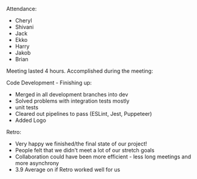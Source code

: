Attendance:

- Cheryl
- Shivani
- Jack
- Ekko
- Harry
- Jakob
- Brian

Meeting lasted 4 hours. Accomplished during the meeting:

Code Development - Finishing up:
- Merged in all development branches into dev
- Solved problems with integration tests mostly
- unit tests
- Cleared out pipelines to pass (ESLint, Jest, Puppeteer)
- Added Logo

Retro:
- Very happy we finished/the final state of our project!
- People felt that we didn't meet a lot of our stretch goals
- Collaboration could have been more efficient - less long meetings and more asynchrony
- 3.9 Average on if Retro worked well for us
